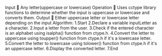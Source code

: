 Input 
	Any letter(uppercase or lowercase)
Operation 
	Uses cctype library functions to determine whether the input is uppercase or lowercase and converts them.
Output
	Either uppercase letter or lowercase letter depending on the input 
Algorithm:
1.Start
2.Declare a variable inputLetter as a character.
2.Input a letter from the user.
3.Check if the entered character is an alphabet using isalpha() function from ctype.h.
4.Convert the letter to uppercase using toupper() function from ctype.h if it's a lowercase letter.
5.Convert the letter to lowercase using tolower() function from ctype.h if it's an uppercase letter.
6.Display the converted letter.
7.End
